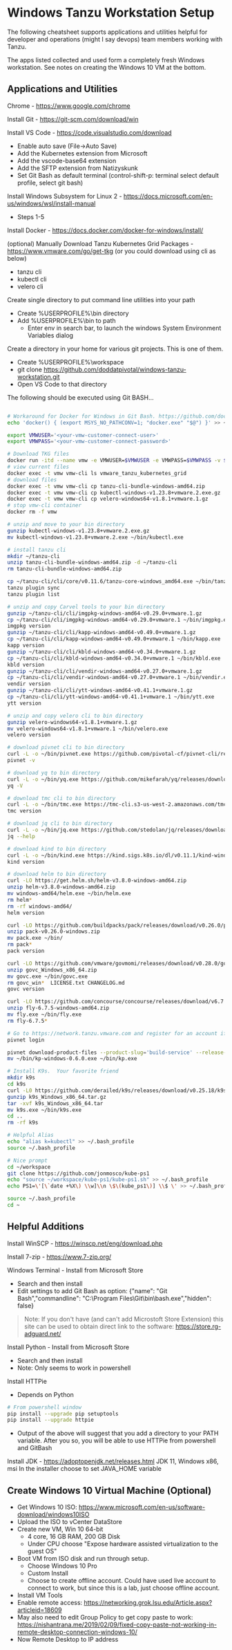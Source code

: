 # Windows Tanzu Workstation Setup

The following cheatsheet supports applications and utilities helpful for developer and operations (might I say devops) team members working with Tanzu.

The apps listed collected and used form a completely fresh Windows workstation.  See notes on creating the Windows 10 VM at the bottom.

## Applications and Utilities

Chrome - https://www.google.com/chrome

Install Git - https://git-scm.com/download/win

Install VS Code - https://code.visualstudio.com/download
- Enable auto save (File->Auto Save)
- Add the Kubernetes extension from Microsoft
- Add the vscode-base64 extension
- Add the SFTP extension from Natizyskunk
- Set Git Bash as default terminal (control-shift-p: terminal select default profile, select git bash)


Install Windows Subsystem for Linux 2 - https://docs.microsoft.com/en-us/windows/wsl/install-manual
- Steps 1-5

Install Docker - https://docs.docker.com/docker-for-windows/install/

(optional) Manually Download Tanzu Kubernetes Grid Packages - https://www.vmware.com/go/get-tkg (or you could download using cli as below)
- tanzu cli
- kubectl cli
- velero cli

Create single directory to put command line utilities into your path
- Create %USERPROFILE%\bin directory
- Add %USERPROFILE%\bin to path
  - Enter env in search bar, to launch the windows System Environment Variables dialog

Create a directory in your home for various git projects.  This is one of them.
- Create %USERPROFILE%\workspace
- git clone https://github.com/doddatpivotal/windows-tanzu-workstation.git
- Open VS Code to that directory

The following should be executed using Git BASH...

```bash

# Workaround for Docker for Windows in Git Bash. https://github.com/docker-archive/toolbox/issues/673
echo 'docker() { (export MSYS_NO_PATHCONV=1; "docker.exe" "$@") }' >> ~/.bash_profile

export VMWUSER='<your-vmw-customer-connect-user>'
export VMWPASS='<your-vmw-customer-connect-password>'

# Download TKG files
docker run -itd --name vmw -e VMWUSER=$VMWUSER -e VMWPASS=$VMWPASS -v ${PWD}:/files --entrypoint=sh apnex/vmw-cli
# view current files
docker exec -t vmw vmw-cli ls vmware_tanzu_kubernetes_grid
# download files
docker exec -t vmw vmw-cli cp tanzu-cli-bundle-windows-amd64.zip
docker exec -t vmw vmw-cli cp kubectl-windows-v1.23.8+vmware.2.exe.gz
docker exec -t vmw vmw-cli cp velero-windows64-v1.8.1+vmware.1.gz
# stop vmw-cli container
docker rm -f vmw

# unzip and move to your bin directory
gunzip kubectl-windows-v1.23.8+vmware.2.exe.gz
mv kubectl-windows-v1.23.8+vmware.2.exe ~/bin/kubectl.exe

# install tanzu cli
mkdir ~/tanzu-cli
unzip tanzu-cli-bundle-windows-amd64.zip -d ~/tanzu-cli
rm tanzu-cli-bundle-windows-amd64.zip

cp ~/tanzu-cli/cli/core/v0.11.6/tanzu-core-windows_amd64.exe ~/bin/tanzu.exe
tanzu plugin sync
tanzu plugin list

# unzip and copy Carvel tools to your bin directory
gunzip ~/tanzu-cli/cli/imgpkg-windows-amd64-v0.29.0+vmware.1.gz
cp ~/tanzu-cli/cli/imgpkg-windows-amd64-v0.29.0+vmware.1 ~/bin/imgpkg.exe
imgpkg version
gunzip ~/tanzu-cli/cli/kapp-windows-amd64-v0.49.0+vmware.1.gz
cp ~/tanzu-cli/cli/kapp-windows-amd64-v0.49.0+vmware.1 ~/bin/kapp.exe
kapp version
gunzip ~/tanzu-cli/cli/kbld-windows-amd64-v0.34.0+vmware.1.gz
cp ~/tanzu-cli/cli/kbld-windows-amd64-v0.34.0+vmware.1 ~/bin/kbld.exe
kbld version
gunzip ~/tanzu-cli/cli/vendir-windows-amd64-v0.27.0+vmware.1.gz
cp ~/tanzu-cli/cli/vendir-windows-amd64-v0.27.0+vmware.1 ~/bin/vendir.exe
vendir version
gunzip ~/tanzu-cli/cli/ytt-windows-amd64-v0.41.1+vmware.1.gz
cp ~/tanzu-cli/cli/ytt-windows-amd64-v0.41.1+vmware.1 ~/bin/ytt.exe
ytt version

# unzip and copy velero cli to bin directory
gunzip velero-windows64-v1.8.1+vmware.1.gz
mv velero-windows64-v1.8.1+vmware.1 ~/bin/velero.exe
velero version

# download pivnet cli to bin directory
curl -L -o ~/bin/pivnet.exe https://github.com/pivotal-cf/pivnet-cli/releases/download/v3.0.1/pivnet-windows-amd64-3.0.1
pivnet -v

# download yq to bin directory
curl -L -o ~/bin/yq.exe https://github.com/mikefarah/yq/releases/download/v4.25.1/yq_windows_amd64.exe
yq -V

# download tmc cli to bin directory
curl -L -o ~/bin/tmc.exe https://tmc-cli.s3-us-west-2.amazonaws.com/tmc/0.4.3-7e23d4d8/windows/x64/tmc.exe
tmc version

# download jq cli to bin directory
curl -L -o ~/bin/jq.exe https://github.com/stedolan/jq/releases/download/jq-1.6/jq-win64.exe
jq --help

# download kind to bin directory
curl -L -o ~/bin/kind.exe https://kind.sigs.k8s.io/dl/v0.11.1/kind-windows-amd64
kind version

# download helm to bin directory
curl -LO https://get.helm.sh/helm-v3.8.0-windows-amd64.zip
unzip helm-v3.8.0-windows-amd64.zip 
mv windows-amd64/helm.exe ~/bin/helm.exe
rm helm*
rm -rf windows-amd64/
helm version

curl -LO https://github.com/buildpacks/pack/releases/download/v0.26.0/pack-v0.26.0-windows.zip
unzip pack-v0.26.0-windows.zip
mv pack.exe ~/bin/
rm pack*
pack version

curl -LO https://github.com/vmware/govmomi/releases/download/v0.28.0/govc_Windows_x86_64.zip
unzip govc_Windows_x86_64.zip 
mv govc.exe ~/bin/govc.exe
rm govc_win*  LICENSE.txt CHANGELOG.md 
govc version

curl -LO https://github.com/concourse/concourse/releases/download/v6.7.5/fly-6.7.5-windows-amd64.zip
unzip fly-6.7.5-windows-amd64.zip
mv fly.exe ~/bin/fly.exe
rm fly-6.7.5*

# Go to https://network.tanzu.vmware.com and register for an account if you have not done so already.  Then grab the legacy api token for your profile and use that to login with the command below
pivnet login

pivnet download-product-files --product-slug='build-service' --release-version='1.6.1' --product-file-id=1241252 --download-dir ~/bin
mv ~/bin/kp-windows-0.6.0.exe ~/bin/kp.exe

# Install K9s.  Your favorite friend
mkdir k9s
cd k9s
curl -L0 https://github.com/derailed/k9s/releases/download/v0.25.18/k9s_Windows_x86_64.tar.gz --output k9s_Windows_x86_64.tar.gz
gunzip k9s_Windows_x86_64.tar.gz
tar -xvf k9s_Windows_x86_64.tar
mv k9s.exe ~/bin/k9s.exe
cd ..
rm -rf k9s

# Helpful Alias
echo "alias k=kubectl" >> ~/.bash_profile
source ~/.bash_profile

# Nice prompt
cd ~/workspace
git clone https://github.com/jonmosco/kube-ps1
echo "source ~/workspace/kube-ps1/kube-ps1.sh" >> ~/.bash_profile
echo PS1=\'[\`date +%X\) \\w]\\n \$\(kube_ps1\)] \\$ \' >> ~/.bash_profile

source ~/.bash_profile
cd ~


```

## Helpful Additions

Install WinSCP - https://winscp.net/eng/download.php

Install 7-zip - https://www.7-zip.org/

Windows Terminal - Install from Microsoft Store
- Search and then install
- Edit settings to add Git Bash as option: {"name": "Git Bash","commandline": "C:\\Program Files\\Git\\bin\\bash.exe","hidden": false}

>Note: If you don't have (and can't add Microstoft Store Extension) this site can be used to obtain direct link to the software: https://store.rg-adguard.net/

Install Python - Install from Microsoft Store
- Search and then install
- Note: Only seems to work in powershell

Install HTTPie
- Depends on Python
```bash
# From powershell window
pip install --upgrade pip setuptools
pip install --upgrade httpie
```
- Output of the above will suggest that you add a directory to your PATH variable.  After you so, you will be able to use HTTPie from powershell and GitBash


Install JDK - https://adoptopenjdk.net/releases.html
    JDK 11, Windows x86, msi
    In the installer choose to set JAVA_HOME variable

## Create Windows 10 Virtual Machine (Optional)

- Get Windows 10 ISO: https://www.microsoft.com/en-us/software-download/windows10ISO
- Upload the ISO to vCenter DataStore
- Create new VM, Win 10 64-bit
  - 4 core, 16 GB RAM, 200 GB Disk
  - Under CPU choose "Expose hardware assisted virtualization to the guest OS"
- Boot VM from ISO disk and run through setup.
  - Choose Windows 10 Pro
  - Custom Install
  - Choose to create offline account.  Could have used live account to connect to work, but since this is a lab, just choose offline account.
- Install VM Tools
- Enable remote access: https://networking.grok.lsu.edu/Article.aspx?articleid=18609
- May also need to edit Group Policy to get copy paste to work: https://nishantrana.me/2019/02/09/fixed-copy-paste-not-working-in-remote-desktop-connection-windows-10/
- Now Remote Desktop to IP address
